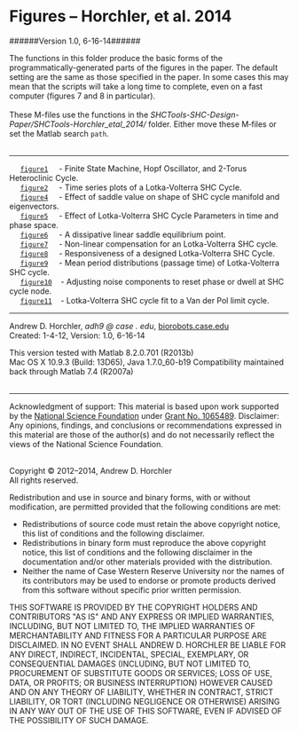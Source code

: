 Figures &ndash; Horchler, et al. 2014
========
######Version 1.0, 6-16-14######

The functions in this folder produce the basic forms of the programmatically-generated parts of the figures in the paper. The default setting are the same as those specified in the paper. In some cases this may mean that the scripts will take a long time to complete, even on a fast computer (figures 7 and 8 in particular).
&nbsp;  
&nbsp;  
These M-files use the functions in the *SHCTools-SHC-Design-Paper/SHCTools-Horchler_etal_2014/* folder. Either move these M&#8209;files or set the Matlab search ```path```.  
&nbsp;  

--------

&nbsp;&nbsp;&nbsp;&nbsp;&nbsp;[```figure1```](https://github.com/horchler/SHCTools/blob/SHC-Design-Paper/Figures-Horchler_etal_2014/figure1.m)&nbsp;&nbsp;&nbsp;&nbsp;&nbsp;- Finite State Machine, Hopf Oscillator, and 2-Torus Heteroclinic Cycle.  
&nbsp;&nbsp;&nbsp;&nbsp;&nbsp;[```figure2```](https://github.com/horchler/SHCTools/blob/SHC-Design-Paper/Figures-Horchler_etal_2014/figure2.m)&nbsp;&nbsp;&nbsp;&nbsp;&nbsp;- Time series plots of a Lotka-Volterra SHC Cycle.  
&nbsp;&nbsp;&nbsp;&nbsp;&nbsp;[```figure4```](https://github.com/horchler/SHCTools/blob/SHC-Design-Paper/Figures-Horchler_etal_2014/figure4.m)&nbsp;&nbsp;&nbsp;&nbsp;&nbsp;- Effect of saddle value on shape of SHC cycle manifold and eigenvectors.  
&nbsp;&nbsp;&nbsp;&nbsp;&nbsp;[```figure5```](https://github.com/horchler/SHCTools/blob/SHC-Design-Paper/Figures-Horchler_etal_2014/figure5.m)&nbsp;&nbsp;&nbsp;&nbsp;&nbsp;- Effect of Lotka-Volterra SHC Cycle Parameters in time and phase space.  
&nbsp;&nbsp;&nbsp;&nbsp;&nbsp;[```figure6```](https://github.com/horchler/SHCTools/blob/SHC-Design-Paper/Figures-Horchler_etal_2014/figure6.m)&nbsp;&nbsp;&nbsp;&nbsp;&nbsp;- A dissipative linear saddle equilibrium point.  
&nbsp;&nbsp;&nbsp;&nbsp;&nbsp;[```figure7```](https://github.com/horchler/SHCTools/blob/SHC-Design-Paper/Figures-Horchler_etal_2014/figure7.m)&nbsp;&nbsp;&nbsp;&nbsp;&nbsp;- Non-linear compensation for an Lotka-Volterra SHC cycle.  
&nbsp;&nbsp;&nbsp;&nbsp;&nbsp;[```figure8```](https://github.com/horchler/SHCTools/blob/SHC-Design-Paper/Figures-Horchler_etal_2014/figure8.m)&nbsp;&nbsp;&nbsp;&nbsp;&nbsp;- Responsiveness of a designed Lotka-Volterra SHC Cycle.  
&nbsp;&nbsp;&nbsp;&nbsp;&nbsp;[```figure9```](https://github.com/horchler/SHCTools/blob/SHC-Design-Paper/Figures-Horchler_etal_2014/figure9.m)&nbsp;&nbsp;&nbsp;&nbsp;&nbsp;- Mean period distributions (passage time) of Lotka-Volterra SHC cycle.  
&nbsp;&nbsp;&nbsp;&nbsp;&nbsp;[```figure10```](https://github.com/horchler/SHCTools/blob/SHC-Design-Paper/Figures-Horchler_etal_2014/figure10.m)&nbsp;&nbsp;&nbsp;&nbsp;- Adjusting noise components to reset phase or dwell at SHC cycle node.  
&nbsp;&nbsp;&nbsp;&nbsp;&nbsp;[```figure11```](https://github.com/horchler/SHCTools/blob/SHC-Design-Paper/Figures-Horchler_etal_2014/figure11.m)&nbsp;&nbsp;&nbsp;&nbsp;- Lotka-Volterra SHC cycle fit to a Van der Pol limit cycle.  

--------

Andrew D. Horchler, *adh9 @ case . edu*, [biorobots.case.edu](http://biorobots.case.edu/)  
Created: 1-4-12, Version: 1.0, 6-16-14  

This version tested with Matlab 8.2.0.701 (R2013b)  
Mac OS X 10.9.3 (Build: 13D65), Java 1.7.0_60-b19 
Compatibility maintained back through Matlab 7.4 (R2007a)  
&nbsp;  

--------

Acknowledgment of support: This material is based upon work supported by the [National Science Foundation](http://www.nsf.gov/) under [Grant No.&nbsp;1065489](http://www.nsf.gov/awardsearch/showAward.do?AwardNumber=1065489). Disclaimer: Any opinions, findings, and conclusions or recommendations expressed in this material are those of the author(s) and do not necessarily reflect the views of the National Science Foundation.  
&nbsp;  

Copyright &copy; 2012&ndash;2014, Andrew D. Horchler  
All rights reserved.  

Redistribution and use in source and binary forms, with or without modification, are permitted provided that the following conditions are met:
 * Redistributions of source code must retain the above copyright notice, this list of conditions and the following disclaimer.
 * Redistributions in binary form must reproduce the above copyright notice, this list of conditions and the following disclaimer in the documentation and/or other materials provided with the distribution.
 * Neither the name of Case Western Reserve University nor the names of its contributors may be used to endorse or promote products derived from this software without specific prior written permission.

THIS SOFTWARE IS PROVIDED BY THE COPYRIGHT HOLDERS AND CONTRIBUTORS "AS IS" AND ANY EXPRESS OR IMPLIED WARRANTIES, INCLUDING, BUT NOT LIMITED TO, THE IMPLIED WARRANTIES OF MERCHANTABILITY AND FITNESS FOR A PARTICULAR PURPOSE ARE DISCLAIMED. IN NO EVENT SHALL ANDREW D. HORCHLER BE LIABLE FOR ANY DIRECT, INDIRECT, INCIDENTAL, SPECIAL, EXEMPLARY, OR CONSEQUENTIAL DAMAGES (INCLUDING, BUT NOT LIMITED TO, PROCUREMENT OF SUBSTITUTE GOODS OR SERVICES; LOSS OF USE, DATA, OR PROFITS; OR BUSINESS INTERRUPTION) HOWEVER CAUSED AND ON ANY THEORY OF LIABILITY, WHETHER IN CONTRACT, STRICT LIABILITY, OR TORT (INCLUDING NEGLIGENCE OR OTHERWISE) ARISING IN ANY WAY OUT OF THE USE OF THIS SOFTWARE, EVEN IF ADVISED OF THE POSSIBILITY OF SUCH DAMAGE.